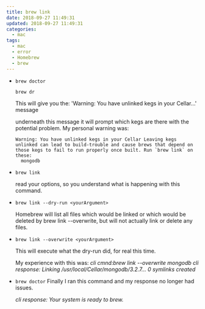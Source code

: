 ```yaml
---
title: brew link
date: 2018-09-27 11:49:31
updated: 2018-09-27 11:49:31
categories:
  - mac
tags:
  - mac
  - error
  - Homebrew
  - brew
---
```


- `brew doctor`

  ```shell
  brew dr
  ```

  This will give you the:
  'Warning: You have unlinked kegs in your Cellar...'
  message

  underneath this message it will prompt which kegs are there with the potential problem. My personal warning was:

  ```shell
  Warning: You have unlinked kegs in your Cellar Leaving kegs unlinked can lead to build-trouble and cause brews that depend on those kegs to fail to run properly once built. Run `brew link` on these:
  	mongodb
  ```

- `brew link`

  read your options, so you understand what is happening with this command.

<!--more-->

- `brew link --dry-run <yourArgument>`

  Homebrew will list all files which would be linked or which would be deleted by brew link --overwrite, but will not actually link or delete any files.

- `brew link --overwrite <yourArgument>`

  This will execute what the dry-run did, for real this time.

  My experience with this was:
  _cli cmnd:brew link --overwrite mongodb_
  _cli response: Linking /usr/local/Cellar/mongodb/3.2.7... 0 symlinks created_

- `brew doctor` Finally I ran this command and my response no longer had issues.

  _cli response: Your system is ready to brew._
